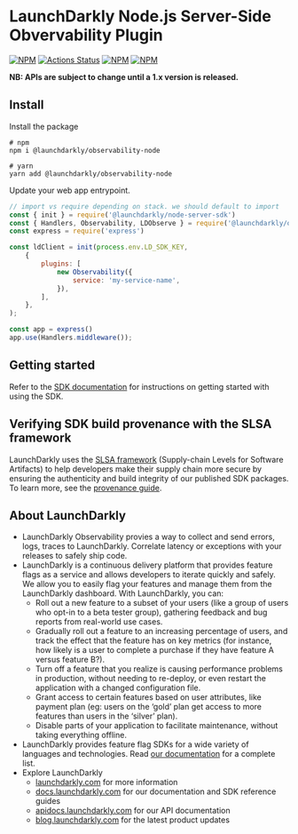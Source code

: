 # LaunchDarkly Node.js Server-Side Obvervability Plugin

[![NPM][o11y-sdk-npm-badge]][o11y-sdk-npm-link]
[![Actions Status][o11y-sdk-ci-badge]][o11y-sdk-ci]
[![NPM][o11y-sdk-dm-badge]][o11y-sdk-npm-link]
[![NPM][o11y-sdk-dt-badge]][o11y-sdk-npm-link]

**NB: APIs are subject to change until a 1.x version is released.**

## Install

Install the package
```shell
# npm
npm i @launchdarkly/observability-node

# yarn
yarn add @launchdarkly/observability-node
```

Update your web app entrypoint.
```javascript
// import vs require depending on stack. we should default to import
const { init } = require('@launchdarkly/node-server-sdk')
const { Handlers, Observability, LDObserve } = require('@launchdarkly/observability-node')
const express = require('express')

const ldClient = init(process.env.LD_SDK_KEY,
    {
        plugins: [
            new Observability({
                service: 'my-service-name',
            }),
        ],
    },
);

const app = express()
app.use(Handlers.middleware());
```

## Getting started

Refer to the [SDK documentation](https://launchdarkly.com/docs/sdk/server-side/node-js#get-started) for instructions on getting started with using the SDK.

## Verifying SDK build provenance with the SLSA framework

LaunchDarkly uses the [SLSA framework](https://slsa.dev/spec/v1.0/about) (Supply-chain Levels for Software Artifacts) to help developers make their supply chain more secure by ensuring the authenticity and build integrity of our published SDK packages. To learn more, see the [provenance guide](PROVENANCE.md).

## About LaunchDarkly

- LaunchDarkly Observability provies a way to collect and send errors, logs, traces to LaunchDarkly. Correlate latency or exceptions with your releases to safely ship code.
- LaunchDarkly is a continuous delivery platform that provides feature flags as a service and allows developers to iterate quickly and safely. We allow you to easily flag your features and manage them from the LaunchDarkly dashboard. With LaunchDarkly, you can:
    - Roll out a new feature to a subset of your users (like a group of users who opt-in to a beta tester group), gathering feedback and bug reports from real-world use cases.
    - Gradually roll out a feature to an increasing percentage of users, and track the effect that the feature has on key metrics (for instance, how likely is a user to complete a purchase if they have feature A versus feature B?).
    - Turn off a feature that you realize is causing performance problems in production, without needing to re-deploy, or even restart the application with a changed configuration file.
    - Grant access to certain features based on user attributes, like payment plan (eg: users on the ‘gold’ plan get access to more features than users in the ‘silver’ plan).
    - Disable parts of your application to facilitate maintenance, without taking everything offline.
- LaunchDarkly provides feature flag SDKs for a wide variety of languages and technologies. Read [our documentation](https://docs.launchdarkly.com/sdk) for a complete list.
- Explore LaunchDarkly
    - [launchdarkly.com](https://www.launchdarkly.com/ 'LaunchDarkly Main Website') for more information
    - [docs.launchdarkly.com](https://docs.launchdarkly.com/ 'LaunchDarkly Documentation') for our documentation and SDK reference guides
    - [apidocs.launchdarkly.com](https://apidocs.launchdarkly.com/ 'LaunchDarkly API Documentation') for our API documentation
    - [blog.launchdarkly.com](https://blog.launchdarkly.com/ 'LaunchDarkly Blog Documentation') for the latest product updates

[o11y-sdk-ci-badge]: https://github.com/launchdarkly/observability-sdk/actions/workflows/turbo.yml/badge.svg
[o11y-sdk-ci]: https://github.com/launchdarkly/observability-sdk/actions/workflows/turbo.yml
[o11y-sdk-npm-badge]: https://img.shields.io/npm/v/@launchdarkly/observability-node.svg?style=flat-square
[o11y-sdk-npm-link]: https://www.npmjs.com/package/@launchdarkly/observability-node
[o11y-sdk-dm-badge]: https://img.shields.io/npm/dm/@launchdarkly/observability-node.svg?style=flat-square
[o11y-sdk-dt-badge]: https://img.shields.io/npm/dt/@launchdarkly/observability-node.svg?style=flat-square
